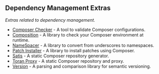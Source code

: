 ## Dependency Management Extras
*Extras related to dependency management.*
* [Composer Checker](https://github.com/silpion/composer-checker) - A tool to validate Composer configurations.
* [Composition](https://github.com/bamarni/composition) - A library to check your Composer environment at runtime.
* [NameSpacer](https://github.com/ralphschindler/Namespacer) - A library to convert from underscores to namespaces.
* [Patch Installer](https://github.com/goatherd/patch-installer) - A library to install patches using Composer.
* [Satis](https://github.com/composer/satis) - A static Composer repository generator.
* [Toran Proxy](https://toranproxy.com) - A static Composer repository and proxy.
* [Version](https://github.com/herrera-io/php-version) - A parsing and comparison library for semantic versioning.
